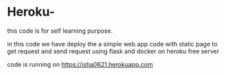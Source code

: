 # Heroku-
this code is for self learning purpose. 

in this code we have deploy the a simple web app code with static page to get request and send request  using flask and docker  on heroku free server 


code is running on https://isha0621.herokuapp.com
